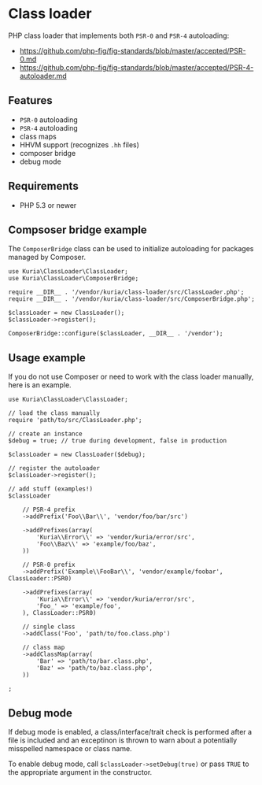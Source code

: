 Class loader
============

PHP class loader that implements both `PSR-0` and `PSR-4` autoloading:

- https://github.com/php-fig/fig-standards/blob/master/accepted/PSR-0.md
- https://github.com/php-fig/fig-standards/blob/master/accepted/PSR-4-autoloader.md


## Features

- `PSR-0` autoloading
- `PSR-4` autoloading
- class maps
- HHVM support (recognizes `.hh` files)
- composer bridge
- debug mode


## Requirements

- PHP 5.3 or newer


## Compsoser bridge example

The `ComposerBridge` class can be used to initialize autoloading
for packages managed by Composer.

    use Kuria\ClassLoader\ClassLoader;
    use Kuria\ClassLoader\ComposerBridge;

    require __DIR__ . '/vendor/kuria/class-loader/src/ClassLoader.php';
    require __DIR__ . '/vendor/kuria/class-loader/src/ComposerBridge.php';

    $classLoader = new ClassLoader();
    $classLoader->register();

    ComposerBridge::configure($classLoader, __DIR__ . '/vendor');


## Usage example

If you do not use Composer or need to work with the class loader manually,
here is an example.

    use Kuria\ClassLoader\ClassLoader;

    // load the class manually
    require 'path/to/src/ClassLoader.php';

    // create an instance
    $debug = true; // true during development, false in production
    
    $classLoader = new ClassLoader($debug);

    // register the autoloader
    $classLoader->register();

    // add stuff (examples!)
    $classLoader

        // PSR-4 prefix
        ->addPrefix('Foo\\Bar\\', 'vendor/foo/bar/src')

        ->addPrefixes(array(
            'Kuria\\Error\\' => 'vendor/kuria/error/src',
            'Foo\\Baz\\' => 'example/foo/baz',
        ))

        // PSR-0 prefix
        ->addPrefix('Example\\FooBar\\', 'vendor/example/foobar', ClassLoader::PSR0)

        ->addPrefixes(array(
            'Kuria\\Error\\' => 'vendor/kuria/error/src',
            'Foo_' => 'example/foo',
        ), ClassLoader::PSR0)

        // single class
        ->addClass('Foo', 'path/to/foo.class.php')

        // class map
        ->addClassMap(array(
            'Bar' => 'path/to/bar.class.php',
            'Baz' => 'path/to/baz.class.php',
        ))

    ;


## Debug mode

If debug mode is enabled, a class/interface/trait check is performed after
a file is included and an exceptinon is thrown to warn about a potentially
misspelled namespace or class name.

To enable debug mode, call `$classLoader->setDebug(true)` or pass `TRUE`
to the appropriate argument in the constructor.

